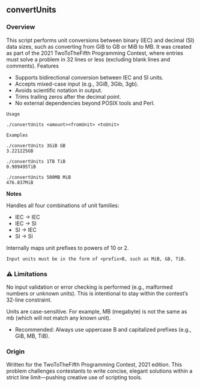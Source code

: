 ## convertUnits

### Overview

This script performs unit conversions between binary (IEC) and decimal (SI) data sizes, such as converting from GiB to GB or MiB to MB. It was created as part of the 2021 TwoToTheFifth Programming Contest, where entries must solve a problem in 32 lines or less (excluding blank lines and comments).
Features

  -  Supports bidirectional conversion between IEC and SI units.
  -  Accepts mixed-case input (e.g., 3GiB, 3Gib, 3gb).
  -  Avoids scientific notation in output.
  -  Trims trailing zeros after the decimal point.
  -  No external dependencies beyond POSIX tools and Perl.

```text
Usage

./convertUnits <amount><fromUnit> <toUnit>

Examples

./convertUnits 3GiB GB
3.221225GB

./convertUnits 1TB TiB
0.909495TiB

./convertUnits 500MB MiB
476.837MiB
```

**Notes**

Handles all four combinations of unit families:

 -  IEC → IEC
 -  IEC → SI
 -  SI → IEC
 -  SI → SI

Internally maps unit prefixes to powers of 10 or 2.

    Input units must be in the form of <prefix>B, such as MiB, GB, TiB.

### ⚠️ Limitations

No input validation or error checking is performed (e.g., malformed numbers or unknown units). This is intentional to stay within the contest’s 32-line constraint.

Units are case-sensitive. For example, MB (megabyte) is not the same as mb (which will not match any known unit).

 -  Recommended: Always use uppercase B and capitalized prefixes (e.g., GiB, MB, TiB).

### Origin

Written for the TwoToTheFifth Programming Contest, 2021 edition. This problem challenges contestants to write concise, elegant solutions within a strict line limit—pushing creative use of scripting tools.


